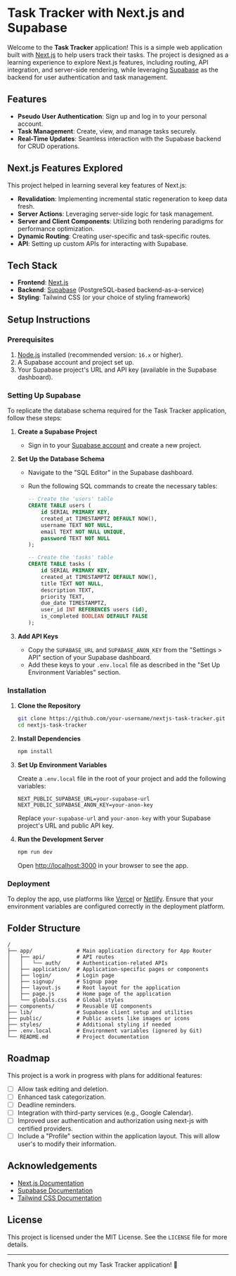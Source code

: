 # Task Tracker with Next.js and Supabase

Welcome to the **Task Tracker** application! This is a simple web application built with [Next.js](https://nextjs.org/) to help users track their tasks. The project is designed as a learning experience to explore Next.js features, including routing, API integration, and server-side rendering, while leveraging [Supabase](https://supabase.com/) as the backend for user authentication and task management.

## Features

- **Pseudo User Authentication**: Sign up and log in to your personal account.
- **Task Management**: Create, view, and manage tasks securely.
- **Real-Time Updates**: Seamless interaction with the Supabase backend for CRUD operations.

## Next.js Features Explored

This project helped in learning several key features of Next.js:

- **Revalidation**: Implementing incremental static regeneration to keep data fresh.
- **Server Actions**: Leveraging server-side logic for task management.
- **Server and Client Components**: Utilizing both rendering paradigms for performance optimization.
- **Dynamic Routing**: Creating user-specific and task-specific routes.
- **API**: Setting up custom APIs for interacting with Supabase.

## Tech Stack

- **Frontend**: [Next.js](https://nextjs.org/)
- **Backend**: [Supabase](https://supabase.com/) (PostgreSQL-based backend-as-a-service)
- **Styling**: Tailwind CSS (or your choice of styling framework)

## Setup Instructions

### Prerequisites

1. [Node.js](https://nodejs.org/) installed (recommended version: `16.x` or higher).
2. A Supabase account and project set up.
3. Your Supabase project's URL and API key (available in the Supabase dashboard).

### Setting Up Supabase

To replicate the database schema required for the Task Tracker application, follow these steps:

1. **Create a Supabase Project**
   - Sign in to your [Supabase account](https://supabase.com/) and create a new project.

2. **Set Up the Database Schema**
   - Navigate to the "SQL Editor" in the Supabase dashboard.
   - Run the following SQL commands to create the necessary tables:

     ```sql
     -- Create the 'users' table
     CREATE TABLE users (
         id SERIAL PRIMARY KEY,
         created_at TIMESTAMPTZ DEFAULT NOW(),
         username TEXT NOT NULL,
         email TEXT NOT NULL UNIQUE,
         password TEXT NOT NULL
     );

     -- Create the 'tasks' table
     CREATE TABLE tasks (
         id SERIAL PRIMARY KEY,
         created_at TIMESTAMPTZ DEFAULT NOW(),
         title TEXT NOT NULL,
         description TEXT,
         priority TEXT,
         due_date TIMESTAMPTZ,
         user_id INT REFERENCES users (id),
         is_completed BOOLEAN DEFAULT FALSE
     );
     ```

3. **Add API Keys**
   - Copy the `SUPABASE_URL` and `SUPABASE_ANON_KEY` from the "Settings > API" section of your Supabase dashboard.
   - Add these keys to your `.env.local` file as described in the "Set Up Environment Variables" section.

### Installation

1. **Clone the Repository**

   ```bash
   git clone https://github.com/your-username/nextjs-task-tracker.git
   cd nextjs-task-tracker
   ```

2. **Install Dependencies**

   ```bash
   npm install
   ```

3. **Set Up Environment Variables**

   Create a `.env.local` file in the root of your project and add the following variables:

   ```env
   NEXT_PUBLIC_SUPABASE_URL=your-supabase-url
   NEXT_PUBLIC_SUPABASE_ANON_KEY=your-anon-key
   ```

   Replace `your-supabase-url` and `your-anon-key` with your Supabase project's URL and public API key.

4. **Run the Development Server**

   ```bash
   npm run dev
   ```

   Open [http://localhost:3000](http://localhost:3000) in your browser to see the app.

### Deployment

To deploy the app, use platforms like [Vercel](https://vercel.com/) or [Netlify](https://www.netlify.com/). Ensure that your environment variables are configured correctly in the deployment platform.

## Folder Structure

```plaintext
/
├── app/              # Main application directory for App Router
│   ├── api/          # API routes
│   │   └── auth/     # Authentication-related APIs
│   ├── application/  # Application-specific pages or components
│   ├── login/        # Login page
│   ├── signup/       # Signup page
│   ├── layout.js     # Root layout for the application
│   ├── page.js       # Home page of the application
│   └── globals.css   # Global styles
├── components/       # Reusable UI components
├── lib/              # Supabase client setup and utilities
├── public/           # Public assets like images or icons
├── styles/           # Additional styling if needed
├── .env.local        # Environment variables (ignored by Git)
└── README.md         # Project documentation
```

## Roadmap

This project is a work in progress with plans for additional features:

- [ ] Allow task editing and deletion. 
- [ ] Enhanced task categorization.
- [ ] Deadline reminders.
- [ ] Integration with third-party services (e.g., Google Calendar).
- [ ] Improved user authentication and authorization using next-js with certified providers.
- [ ] Include a "Profile" section within the application layout. This will allow user's to modify their information.

## Acknowledgements

- [Next.js Documentation](https://nextjs.org/docs)
- [Supabase Documentation](https://supabase.com/docs)
- [Tailwind CSS Documentation](https://tailwindcss.com/docs)

## License

This project is licensed under the MIT License. See the `LICENSE` file for more details.

---

Thank you for checking out my Task Tracker application! 🎉

